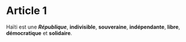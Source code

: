 # Article 1
Haïti est une _**République**_, **indivisible**, **souveraine**, **indépendante**, **libre**, **démocratique** et **solidaire**.